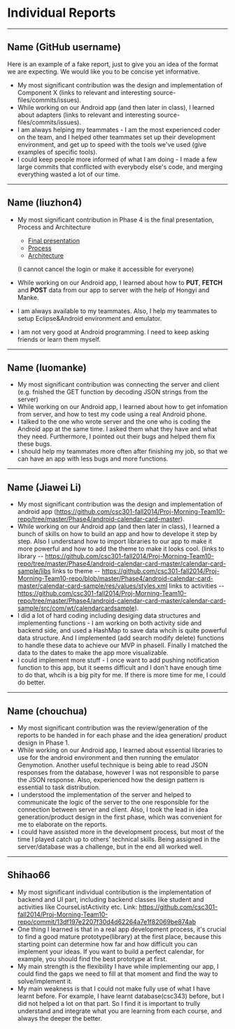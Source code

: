 # Individual Reports

-----

## Name (GitHub username)

Here is an example of a fake report, just to give you an idea of the format we are expecting.
We would like you to be concise yet informative.

 * My most significant contribution was the design and implementation of Component X (links to relevant and interesting source-files/commits/issues).
 * While working on our Android app (and then later in class), I learned about adapters (links to relevant and interesting source-files/commits/issues).
 * I am always helping my teammates - I am the most experienced coder on the team, and I helped other teammates set up their development environment, and get up to speed with the tools we've used (give examples of specific tools).
 * I could keep people more informed of what I am doing - I made a few large commits that conflicted with everybody else's code, and merging everything wasted a lot of our time.

----

## Name (liuzhon4)

* My most significant contribution in Phase 4 is the final presentation, Process and Architecture 
	* [Final presentation](https://github.com/csc301-fall2014/Proj-Morning-Team10-repo/commit/73471bed89e2ec6b0756d7f515808016fa518fd7)
	* [Process](https://github.com/csc301-fall2014/Proj-Morning-Team10-repo/commit/ca6f0d66f8aab2be1799c139cee2dc7b8ca0557f)
	* [Architecture](https://github.com/csc301-fall2014/Proj-Morning-Team10-repo/commit/66e15dfa8a666ea0b2fbfa2d0fedaa036735b474)
	 
	(I cannot cancel the login or make it accessible for everyone)

* While working on our Android app, I learned about how to **PUT**, **FETCH** and **POST** data from our app to server with the help of Hongyi and Manke.  

* I am always available to my teammates. Also, I help my teammates to setup Eclipse&Android environment and emulator.

* I am not very good at Android programming. I need to keep asking friends or learn them myself. 


----

## Name (luomanke)

* My most significant contribution was connecting the server and client (e.g. fnished the GET function by decoding JSON strings from the server)
* While working on our Android app, I learned about how to get infomation from server, and how to test my code using a real Android phone. 
* I talked to the one who wrote server and the one who is coding the Android app at the same time. I asked them what they have and what they need. Furthermore, I pointed out their bugs and helped them fix these bugs.
* I should help my teammates more often after finishing my job, so that we can have an app with less bugs and more functions. 

----

## Name (Jiawei Li)

 * My most significant contribution was the design and implementation of android app (https://github.com/csc301-fall2014/Proj-Morning-Team10-repo/tree/master/Phase4/android-calendar-card-master).
 * While working on our Android app (and then later in class), I learned a bunch of skills on how to build an app and how to develope it step by step. Also I understand how to import libraries to our app to make it more powerful and how to add the theme to make it looks cool.                                                                                            (links to library -- https://github.com/csc301-fall2014/Proj-Morning-Team10-repo/tree/master/Phase4/android-calendar-card-master/calendar-card-sample/libs                                                                                            links to theme -- https://github.com/csc301-fall2014/Proj-Morning-Team10-repo/blob/master/Phase4/android-calendar-card-master/calendar-card-sample/res/values/styles.xml                                                                             links to activities -- https://github.com/csc301-fall2014/Proj-Morning-Team10-repo/tree/master/Phase4/android-calendar-card-master/calendar-card-sample/src/com/wt/calendarcardsample).
 * I did a lot of hard coding including desiging data structures and implementing functions - I am working on both activity side and backend side, and used a HashMap to save data whcih is quite powerful data structure. And I implemented (add search modify delete) functions to handle these data to achieve our MVP in phaseII. Finally I matched the data to the dates to make the app more visualizable. 
 * I could implement more stuff - I once want to add pushing notification function to this app, but it seems difficult and I don't have enough time to do that, whcih is a big pity for me. If there is more time for me, I could do better.

----

## Name (chouchua)
* My most significant contribution was the review/generation of the reports to be handed in for each phase and the idea generation/ product design in Phase 1.
 * While working on our Android app, I learned about essential libraries to use for the android environment and then running the emulator Genymotion. Another useful technique is being able to read JSON responses from the database, however I was not responsible to parse the JSON response. Also, experienced how the design pattern is essential to task distribution.
 * I understood the implementation of the server and helped to communicate the logic of the server to the one responsible for the connection between server and client. Also, I took the lead in idea generation/product design in the first phase, which was convenient for me to elaborate on the reports.
 * I could have assisted more in the development process, but most of the time I played catch up to others' technical skills. Being assigned in the server/database was a challenge, but in the end all worked well.

----

## Shihao66
* My most significant individual contribution is the implementation of backend and UI part, including backend classes like student and activities like CourseListActivity etc.
 Link: https://github.com/csc301-fall2014/Proj-Morning-Team10-repo/commit/13df197e2207f30d4d62264a7e1f82069be874ab
* One thing I learned is that in a real app development process, it's crucial to find a good mature prototype(library) at the first place, because this starting point can determine how far and how difficult you can implement your ideas. If you want to build a perfect calendar, for example, you should find the best prototype at first.
* My main strength is the flexibility I have while implementing our app, I could find the gaps we need to fill at that moment and find the way to solve/implement it. 
* My main weakness is that I could not make fully use of what I have learnt before. For example, I have learnt database(csc343) before, but I did not helped a lot on that part. So I find it is important to trully understand and integrate what you are learning from each course, and always the deeper the better.

